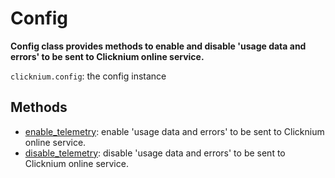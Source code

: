 # Config

**Config class provides methods to enable and disable 'usage data and errors' to be sent to Clicknium online service.**

`clicknium.config`: the config instance

## Methods 

- [enable_telemetry](./enable_telemetry.md): enable 'usage data and errors' to be sent to Clicknium online service.  
- [disable_telemetry](./disable_telemetry.md): disable 'usage data and errors' to be sent to Clicknium online service.